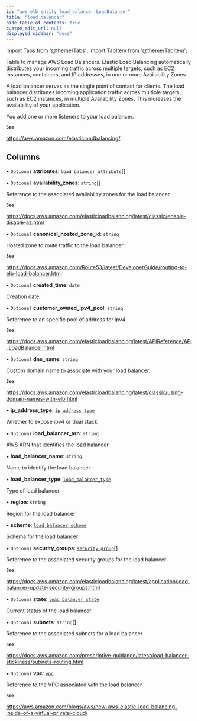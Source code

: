 ```yaml
---
id: "aws_elb_entity_load_balancer.LoadBalancer"
title: "load_balancer"
hide_table_of_contents: true
custom_edit_url: null
displayed_sidebar: "docs"
---
```


import Tabs from '@theme/Tabs';
import TabItem from '@theme/TabItem';

Table to manage AWS Load Balancers. Elastic Load Balancing automatically distributes your incoming traffic across multiple targets,
such as EC2 instances, containers, and IP addresses, in one or more Availability Zones.

A load balancer serves as the single point of contact for clients. The load balancer distributes incoming application traffic across
multiple targets, such as EC2 instances, in multiple Availability Zones. This increases the availability of your application.

You add one or more listeners to your load balancer.

**`See`**

https://aws.amazon.com/elasticloadbalancing/

## Columns

• `Optional` **attributes**: `load_balancer_attribute`[]

• `Optional` **availability\_zones**: `string`[]

Reference to the associated availability zones for the load balancer

**`See`**

https://docs.aws.amazon.com/elasticloadbalancing/latest/classic/enable-disable-az.html

• `Optional` **canonical\_hosted\_zone\_id**: `string`

Hosted zone to route traffic to the load balancer

**`See`**

https://docs.aws.amazon.com/Route53/latest/DeveloperGuide/routing-to-elb-load-balancer.html

• `Optional` **created\_time**: `date`

Creation date

• `Optional` **customer\_owned\_ipv4\_pool**: `string`

Reference to an specific pool of address for ipv4

**`See`**

https://docs.aws.amazon.com/elasticloadbalancing/latest/APIReference/API_LoadBalancer.html

• `Optional` **dns\_name**: `string`

Custom domain name to associate with your load balancer.

**`See`**

https://docs.aws.amazon.com/elasticloadbalancing/latest/classic/using-domain-names-with-elb.html

• **ip\_address\_type**: [`ip_address_type`](../enums/aws_elb_entity_load_balancer.IpAddressType.md)

Whether to expose ipv4 or dual stack

• `Optional` **load\_balancer\_arn**: `string`

AWS ARN that identifies the load balancer

• **load\_balancer\_name**: `string`

Name to identify the load balancer

• **load\_balancer\_type**: [`load_balancer_type`](../enums/aws_elb_entity_load_balancer.LoadBalancerTypeEnum.md)

Type of load balancer

• **region**: `string`

Region for the load balancer

• **scheme**: [`load_balancer_scheme`](../enums/aws_elb_entity_load_balancer.LoadBalancerSchemeEnum.md)

Schema for the load balancer

• `Optional` **security\_groups**: [`security_group`](aws_security_group_entity.SecurityGroup.md)[]

Reference to the associated security groups for the load balancer

**`See`**

https://docs.aws.amazon.com/elasticloadbalancing/latest/application/load-balancer-update-security-groups.html

• `Optional` **state**: [`load_balancer_state`](../enums/aws_elb_entity_load_balancer.LoadBalancerStateEnum.md)

Current status of the load balancer

• `Optional` **subnets**: `string`[]

Reference to the associated subnets for a load balancer

**`See`**

https://docs.aws.amazon.com/prescriptive-guidance/latest/load-balancer-stickiness/subnets-routing.html

• `Optional` **vpc**: [`vpc`](aws_vpc_entity_vpc.Vpc.md)

Reference to the VPC associated with the load balancer

**`See`**

https://aws.amazon.com/blogs/aws/new-aws-elastic-load-balancing-inside-of-a-virtual-private-cloud/
